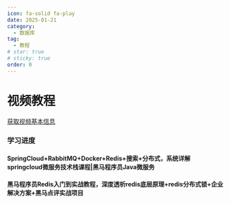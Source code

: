 ```yaml
---
icon: fa-solid fa-play
date: 2025-01-21
category:
  - 数据库
tag:
  - 教程
# star: true
# sticky: true
order: 0
---
```


# 视频教程

<a href='https://api.bilibili.com/x/web-interface/wbi/view?bvid=BV1np4y1C7Yf'>获取视频基本信息</a>

### 学习进度

#### SpringCloud+RabbitMQ+Docker+Redis+搜索+分布式，系统详解springcloud微服务技术栈课程|黑马程序员Java微服务
<BiliBili aid="717242269" cid="1596690408" page=1 />

#### 黑马程序员Redis入门到实战教程，深度透析redis底层原理+redis分布式锁+企业解决方案+黑马点评实战项目
<BiliBili aid="766995956" cid="1596690408" page=57 />